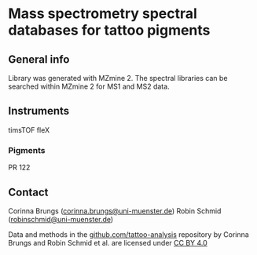 # Mass spectrometry spectral databases for tattoo pigments

## General info
Library was generated with MZmine 2. The spectral libraries can be searched within MZmine 2 for MS1 and MS2 data.

## Instruments
timsTOF fleX

### Pigments
PR 122

## Contact
Corinna Brungs (corinna.brungs@uni-muenster.de)
Robin Schmid (robinschmid@uni-muenster.de)

Data and methods in the [github.com/tattoo-analysis](https://github.com/tattoo-analysis) repository by Corinna Brungs and Robin Schmid et al. are licensed under [CC BY 4.0](https://creativecommons.org/licenses/by/4.0/)
